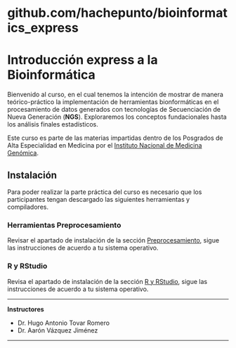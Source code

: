 # github.com/hachepunto/bioinformatics_express

# Introducción express a la Bioinformática

Bienvenido al curso, en el cual tenemos la intención de mostrar de manera teórico-práctico la implementación de herramientas bionformáticas en el procesamiento de datos generados con tecnologías de Secuenciación de Nueva Generación  (**NGS**). Exploraremos los conceptos fundacionales hasta los análisis finales estadísticos.

Este curso es parte de las materias impartidas dentro de los Posgrados de Alta Especialidad en Medicina por el [Instituto Nacional de Medicina Genómica](https://www.inmegen.gob.mx/).

## Instalación
Para poder realizar la parte práctica del curso es necesario que los participantes tengan descargado las siguientes herramientas y compiladores.

### Herramientas Preprocesamiento
Revisar el apartado de instalación de la sección [Preprocesamiento](./PrepProcesamiento.md), sigue las instrucciones de acuerdo a tu sistema operativo.

### R y RStudio
Revisa el apartado de instalación de la sección [R y RStudio](./RStudio.md), sigue las instrucciones de acuerdo a tu sistema operativo.

---
**Instructores**
- Dr. Hugo Antonio Tovar Romero 
- Dr. Aarón Vázquez Jiménez
---